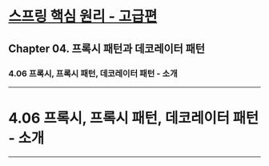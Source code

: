 # <a href = "../README.md" target="_blank">스프링 핵심 원리 - 고급편</a>
## Chapter 04. 프록시 패턴과 데코레이터 패턴
### 4.06 프록시, 프록시 패턴, 데코레이터 패턴 - 소개


---

# 4.06 프록시, 프록시 패턴, 데코레이터 패턴 - 소개

---
